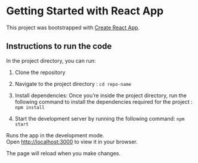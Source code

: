 # Getting Started with React App

This project was bootstrapped with [Create React App](https://github.com/facebook/create-react-app).

## Instructions to run the code

In the project directory, you can run:

1. Clone the repository

2. Navigate to the project directory : `cd repo-name`
3. Install dependencies: Once you’re inside the project directory, run the following command to install the dependencies required for the project : `npm install`
4.  Start the development server by running the following command: `npm start`

Runs the app in the development mode.\
Open [http://localhost:3000](http://localhost:3000) to view it in your browser.

The page will reload when you make changes.



